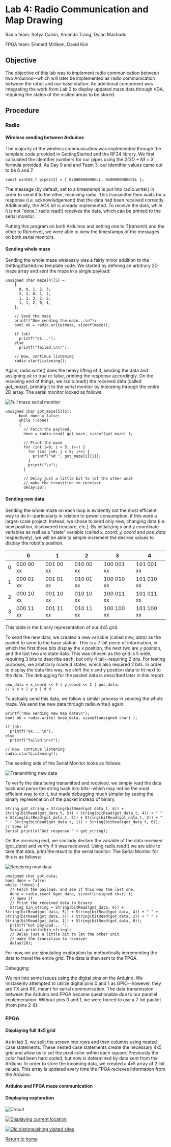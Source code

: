 # Lab 4: Radio Communication and Map Drawing
Radio team: Sofya Calvin, Amanda Trang, Dylan Machado

FPGA team: Emmett Milliken, David Kim

## Objective 
The objective of this lab was to implement radio communication between two Arduinos--which will later be implemented as radio communication between the robot and our base station. An additional component was integrating the work from Lab 3 to display updated maze data through VGA, requiring the states of the visited areas to be stored.

## Procedure

### Radio

#### Wireless sending between Arduinos
The majority of the wireless communication was implemented through the template code provided in GettingStarted and the RF24 library. We first calculated the identifier numbers for our pipes using the *2(3D + N) + X* formula provided. As Day 0 and and Team 3, our identifier values came out to be 6 and 7.

```
const uint64_t pipes[2] = { 0x0000000006LL, 0x0000000007LL };
```

The message (by default, set to a timestamp) is put into radio.write() in order to send it to the other, receiving radio. This transmitter then waits for a response (i.e. acknowledgement) that the data had been received correctly. Additionally, the ACK bit is already implemented. To receive the data, while it is not "done," radio.read() receives the data, which can be printed to the serial monitor.

Putting this program on both Arduinos and setting one to T(ransmit) and the other to R(eceive), we were able to view the timestamps of the messages on both serial monitors. 

#### Sending whole maze
Sending the whole maze wirelessly was a fairly minor addition to the GettingStarted.ino template code. We started by defining an arbitrary 2D maze array and sent the maze in a single payload:

```
unsigned char maze[4][5] =
    {
      0, 0, 1, 2, 3,
      2, 2, 0, 1, 2,
      1, 1, 3, 2, 2,
      1, 1, 2, 0, 1,
    };

    // Send the maze
    printf("Now sending the maze...\n");
    bool ok = radio.write(maze, sizeof(maze));
    
    if (ok)
      printf("ok...");
    else
      printf("failed.\n\r");
    
    // Now, continue listening
    radio.startListening();
```

Again, radio.write() does the heavy lifting of it, sending the data and assigning *ok* to true or false, printing the response accordingly. On the receiving end of things, we radio.read() the received data (called *got_maze*), printing it to the serial monitor by interating through the entire 2D array. The serial monitor looked as follows:

![Full maze serial monitor](../images/lab4/full_maze.png)


```
unsigned char got_maze[5][5];
      bool done = false;
      while (!done)
      {
        // Fetch the payload.
        done = radio.read( got_maze, sizeof(got_maze) );
      
        // Print the maze
        for (int i=0; i < 5; i++) {
          for (int j=0; j < 5; j++) {
            printf("%d ", got_maze[i][j]);
          }
          printf("\n");
        }
      
        // Delay just a little bit to let the other unit
        // make the transition to receiver
        delay(20);
```        

#### Sending new data
Sending the whole maze on each loop is evidently not the most efficient way to do it--particularly in relation to power consumption, if this were a larger-scale project. Instead, we chose to send only new, changing data (i.e. new position, discovered treasure, etc.). By initializing x and y coordinate variables as well as a "state" variable (called *x_coord, y_coord* and *pos_data* respectively), we will be able to simple increment the desired values to display the robot's position.

|   | 0          | 1          | 2          | 3          | 4          |
|---|------------|------------|------------|------------|------------|
| 0 | 000 00 xx | 001 00 xx | 010 00 xx | 100 001 xx | 101 001 xx |
| 1 | 000 01 xx | 001 01 xx | 010 01 xx | 100 010 xx | 101 010 xx |
| 2 | 000 10 xx | 001 10 xx | 010 10 xx | 100 011 xx | 101 011 xx |
| 3 | 000 11 xx | 001 11 xx | 010 11 xx | 100 100 xx | 101 100 xx |

This table is the binary representation of our 4x5 grid. 

To send the new data, we created a new variable (called *new_data*) as the packet to send to the base station. This is a 7-bit piece of information, in which the first three bits display the x position, the next two are y position, and the last two are state data. This was chosen as the grid is 5 wide, requiring 3 bits to describe each, but only 4 tall--requiring 2 bits. For testing purposes, we arbitrarily made 4 states, which also required 2 bits. In order to display the data this way, we shift the x and y position data to fit next to the data. The debugging for the packet data is described later in this report.

```
new_data = x_coord << 4 | y_coord << 2 | pos_data;
// x x x | y y | d d
```

To actually send this data, we follow a similar process in sending the whole maze. We send the new data through radio.write() again. 

```
printf("Now sending new map data\n");
bool ok = radio.write( &new_data, sizeof(unsigned char) );

if (ok)
  printf("ok... \n");
else
  printf("failed.\n\r");

// Now, continue listening
radio.startListening();
```

The sending side of the Serial Monitor looks as follows:

![Transmitting new data](../images/lab4/t_serial.png)

To verify the data being transmitted and received, we simply read the data back and parse the string back into bits--which may not be the most efficient way to do it, but made debugging much simpler by seeing the binary represenation of the packet instead of binary.

```
String got_string = String(bitRead(got_data_t, 6)) + String(bitRead(got_data_t, 5)) + String(bitRead(got_data_t, 4)) + " " + String(bitRead(got_data_t, 3)) + String(bitRead(got_data_t, 2)) + " " + String(bitRead(got_data_t, 1)) + String(bitRead(got_data_t, 0));
// Spew it
Serial.println("Got response " + got_string);
```

On the receiving end, we similarly declare the variable of the data received (*got_data*) and verify if it was receieved. Using radio.read() we are able to take that data, print the result to the serial monitor.  The Serial Monitor for this is as follows:

![Receiving new data](../images/lab4/r_serial.png)

```
unsigned char got_data;      
bool done = false;
while (!done) {
  // Fetch the payload, and see if this was the last one.
  done = radio.read( &got_data, sizeof(unsigned char) );
  // Spew it
  // Print the received data in binary
  String bin_string = String(bitRead(got_data, 6)) + String(bitRead(got_data, 5)) + String(bitRead(got_data, 4)) + " " + String(bitRead(got_data, 3)) + String(bitRead(got_data, 2)) + " " + String(bitRead(got_data, 1)) + String(bitRead(got_data, 0));
  printf("Got payload... ");
  Serial.println(bin_string);
  // Delay just a little bit to let the other unit
  // make the transition to receiver
  delay(20);
```

For now, we are simulating exploration by methodically incrementing the data to travel the entire grid. The data is then sent to the FPGA.

Debugging:

We ran into some issues using the digital pins on the Arduino. We mistakenly attempted to utilize digital pins 0 and 1 as GPIO--however, they are TX and RX, meant for serial communication. The data transmission between the Arduino and FPGA became questionable due to our parallel implemenation. Without pins 0 and 1, we were forced to use a 7-bit packet (from pins 2-8). 

### FPGA

#### Displaying full 4x5 grid
As in lab 3, we split the screen into rows and then columns using nested case statements. These nested case statements create the necessary 4x5 grid and allow us to set the pixel color within each square. Previously the color had been hard coded, but now is determined by data sent from the Ardiuno.
In order to store the incoming data, we created a 4x5 array of 2-bit values. This array is updated every time the FPGA recieves information from the Arduino. 

#### Arduino and FPGA maze communication

#### Displaying exploration

![Circuit](../images/lab4/circuit.jpg)

[![Displaying current location](http://img.youtube.com/vi/QG6HxMM3Pq4/0.jpg)](http://www.youtube.com/watch?v=QG6HxMM3Pq4)

[![Old distinguishing visited sites](http://img.youtube.com/vi/UZrElPKMoSs/0.jpg)](http://www.youtube.com/watch?v=UZrElPKMoSs)

[Return to home](https://sofyacalvin.github.io/ece3400-group3/)
